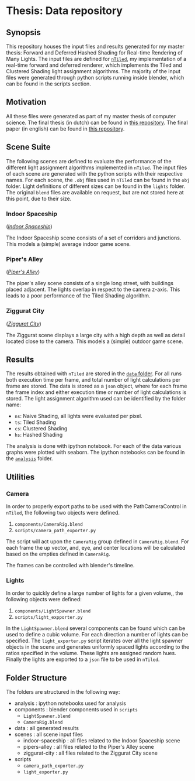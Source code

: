 # Thesis: Data repository

## Synopsis

This repository houses the input files and results generated for my master
thesis: Forward and Deferred Hashed Shading for Real-time Rendering of Many 
Lights. The input files are defined for [`nTiled`](https://github.com/BeardedPlatypus/nTiled),
my implementation of a real-time forward and deferred renderer, which implements
the Tiled and Clustered Shading light assignment algorithms. The majority of
the input files were generated through python scripts running inside blender,
which can be found in the scripts section.

## Motivation

All these files were generated as part of my master thesis of computer science.
The final thesis (in dutch) can be found in [this repository](https://github.com/BeardedPlatypus/thesis-latex).
The final paper (in english) can be found in [this repository](https://github.com/BeardedPlatypus/thesis-paper).

## Scene Suite

The following scenes are defined to evaluate the performance of the different
light assignment algorithms implemented in `nTiled`.
The input files of each scene are generated with the python scripts with 
their respective names. For each scene, the `.obj` files used in `nTiled`
can be found in the `obj` folder. Light definitions of different sizes
can be found in the `lights` folder. The original `blend` files are 
available on request, but are not stored here at this point, due to 
their size.

### Indoor Spaceship

(*[Indoor Spaceship](https://github.com/BeardedPlatypus/thesis-data/tree/master/scenes/spaceship-indoor)*)

The Indoor Spaceship scene consists of a set of corridors and junctions. This
models a (simple) average indoor game scene. 

### Piper's Alley

(*[Piper's Alley](https://github.com/BeardedPlatypus/thesis-data/tree/master/scenes/pipers-alley)*)

The piper's alley scene consists of a single long street, with buildings placed 
adjacent. The lights overlap in respect to the camera z-axis. This leads to a 
poor performance of the Tiled Shading algorithm.

### Ziggurat City

(*[Ziggurat City](https://github.com/BeardedPlatypus/thesis-data/tree/master/scenes/ziggurat-city)*)

The Ziggurat scene displays a large city with a high depth as well as detail 
located close to the camera. This models a (simple) outdoor game scene.

## Results

The results obtained with `nTiled` are stored in the 
[`data` folder](https://github.com/BeardedPlatypus/thesis-data/tree/master/data).
For all runs both execution time per frame, and total number of light 
calculations per frame are stored. The data is stored as a `json` object, where
for each frame the frame index and either execution time or number of light 
calculations is stored. The light assignment algorithm used can be identified 
by the folder name:

* `ns`: Naive Shading, all lights were evaluated per pixel.
* `ts`: Tiled Shading
* `cs`: Clustered Shading
* `hs`: Hashed Shading

The analysis is done with ipython notebook. For each of the data various 
graphs were plotted with seaborn. The ipython notebooks can be found in the
[`analysis`]() folder.

## Utilities

### Camera

In order to properly export paths to be used with the PathCameraControl in 
`nTiled`, the following two objects were defined.  

1. `components/CameraRig.blend`
2. `scripts/camera_path_exporter.py`

The script will act upon the `CameraRig` group defined in `CameraRig.blend`. 
For each frame the up vector, and, eye, and center locations will be calculated
based on the empties defined in `CameraRig`. 

The frames can be controlled with blender's timeline.

### Lights

In order to quickly define a large number of lights for a given volume,, 
the following objects were defined:  

1. `components/LightSpawner.blend`
2. `scripts/light_expporter.py`

In the `LightSpawner.blend` several components can be found which can
be used to define a cubic volume. For each direction a number 
of lights can be specified. The `light_exporter.py` script 
iterates over all the light spawner objects in the scene and 
generates uniformly spaced lights according to the ratios specified
in the volume. These lights are assigned random hues. Finally the
lights are exported to a `json` file to be used in `nTiled`.

## Folder Structure

The folders are structured in the following way:

* analysis
: ipython notebooks used for analysis
* components
: blender components used in `scripts`
    * `LightSpawner.blend`
    * `CameraRig.blend`
* data
: all generated results
* scenes
: all scene input files
    * indoor-spaceship
    : all files related to the Indoor Spaceship scene
    * pipers-alley
    : all files related to the Piper's Alley scene
    * ziggurat-city
    : all files related to the Ziggurat City scene
* scripts
    * `camera_path_exporter.py`
    * `light_exporter.py`

